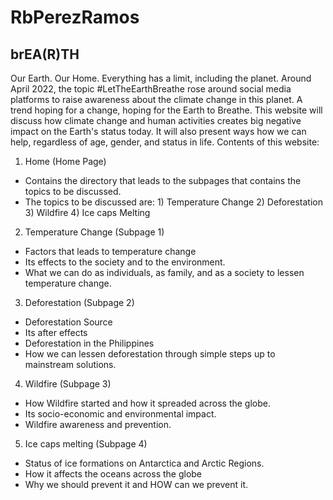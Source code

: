 # RbPerezRamos
## brEA(R)TH ##

Our Earth. Our Home. Everything has a limit, including the planet.  Around April 2022, the topic #LetTheEarthBreathe rose around social media platforms to raise awareness about the climate change in this planet. A trend hoping for a change, hoping for the Earth to Breathe. This website will discuss how climate change and human activities creates big negative impact on the Earth's status today. It will also present ways how we can help, regardless of age, gender, and status in life. 
Contents of this website:

1. Home (Home Page)
  - Contains the directory that leads to the subpages that contains the topics to be discussed.
  - The topics to be discussed are: 1) Temperature Change 2) Deforestation 3) Wildfire 4) Ice caps Melting

2. Temperature Change (Subpage 1)
  - Factors that leads to temperature change
  - Its effects to the society and to the environment.
  - What we can do as individuals, as family, and as a society to lessen temperature change.
  
3. Deforestation (Subpage 2)
  - Deforestation Source 
  - Its after effects
  - Deforestation in the Philippines
  - How we can lessen deforestation through simple steps up to mainstream solutions.
  
4. Wildfire (Subpage 3)
  - How Wildfire started and how it spreaded across the globe.
  - Its socio-economic and environmental impact.
  - Wildfire awareness and prevention.
  
5. Ice caps melting (Subpage 4)
  - Status of ice formations on Antarctica and Arctic Regions.
  - How it affects the oceans across the globe
  - Why we should prevent it and HOW can we prevent it.

  


